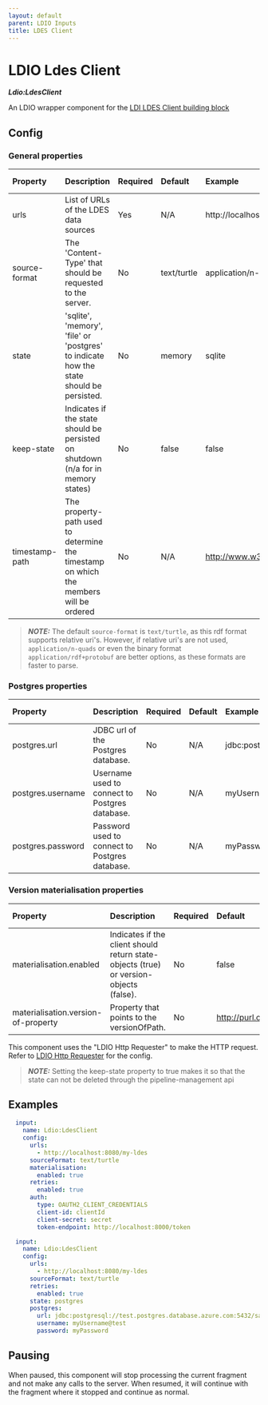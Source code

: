 ```yaml
---
layout: default
parent: LDIO Inputs
title: LDES Client
---
```


# LDIO Ldes Client

***Ldio:LdesClient***

An LDIO wrapper component for the [LDI LDES Client building block](../../core/ldi-inputs/ldes-client)

## Config

### General properties

| Property       | Description                                                                             | Required | Default     | Example                                   | Supported values                                                                                                        |
|:---------------|:----------------------------------------------------------------------------------------|:---------|:------------|:------------------------------------------|:------------------------------------------------------------------------------------------------------------------------|
| urls           | List of URLs of the LDES data sources                                                   | Yes      | N/A         | http://localhost:8080/my-ldes             | HTTP and HTTPS urls                                                                                                     |
| source-format  | The 'Content-Type' that should be requested to the server.                              | No       | text/turtle | application/n-quads                       | Any type supported by [Apache Jena](https://jena.apache.org/documentation/io/rdf-input.html#determining-the-rdf-syntax) |
| state          | 'sqlite', 'memory', 'file' or 'postgres' to indicate how the state should be persisted. | No       | memory      | sqlite                                    | 'sqlite', 'files' or 'memory'                                                                                           |
| keep-state     | Indicates if the state should be persisted on shutdown (n/a for in memory states)       | No       | false       | false                                     | true or false                                                                                                           |
| timestamp-path | The property-path used to determine the timestamp on which the members will be ordered  | No       | N/A         | http://www.w3.org/ns/prov#generatedAtTime | A property path                                                                                                         |

> **_NOTE:_** The default `source-format` is `text/turtle`, as this rdf format supports relative uri's. However, if
> relative uri's are not used, `application/n-quads` or even the binary format `application/rdf+protobuf` are better
> options, as these formats are faster to parse.

### Postgres properties

| Property          | Description                                    | Required | Default | Example                                                        | Supported values |
|:------------------|:-----------------------------------------------|:---------|:--------|:---------------------------------------------------------------|:-----------------|
| postgres.url      | JDBC url of the Postgres database.             | No       | N/A     | jdbc:postgresql://test.postgres.database.azure.com:5432/sample | String           |
| postgres.username | Username used to connect to Postgres database. | No       | N/A     | myUsername@test                                                | String           |
| postgres.password | Password used to connect to Postgres database. | No       | N/A     | myPassword                                                     | String           |

### Version materialisation properties

| Property                            | Description                                                                            | Required | Default                              | Example                                | Supported values |
|:------------------------------------|:---------------------------------------------------------------------------------------|:---------|:-------------------------------------|:---------------------------------------|:-----------------|
| materialisation.enabled             | Indicates if the client should return state-objects (true) or version-objects (false). | No       | false                                | true                                   | true or false    |
| materialisation.version-of-property | Property that points to the versionOfPath.                                             | No       | http://purl.org/dc/terms/isVersionOf | "http://purl.org/dc/terms/isVersionOf" | true or false    |

This component uses the "LDIO Http Requester" to make the HTTP request.
Refer to [LDIO Http Requester](../ldio-core) for the config.

> **_NOTE:_**  Setting the keep-state property to true makes it so that the state can not be deleted through the
> pipeline-management api

## Examples

```yaml
  input:
    name: Ldio:LdesClient
    config:
      urls:
        - http://localhost:8080/my-ldes
      sourceFormat: text/turtle
      materialisation:
        enabled: true
      retries:
        enabled: true
      auth:
        type: OAUTH2_CLIENT_CREDENTIALS
        client-id: clientId
        client-secret: secret
        token-endpoint: http://localhost:8000/token
```

```yaml
  input:
    name: Ldio:LdesClient
    config:
      urls:
        - http://localhost:8080/my-ldes
      sourceFormat: text/turtle
      retries:
        enabled: true
      state: postgres
      postgres:
        url: jdbc:postgresql://test.postgres.database.azure.com:5432/sample
        username: myUsername@test
        password: myPassword
```

## Pausing

When paused, this component will stop processing the current fragment and not make any calls to the server.
When resumed, it will continue with the fragment where it stopped and continue as normal.